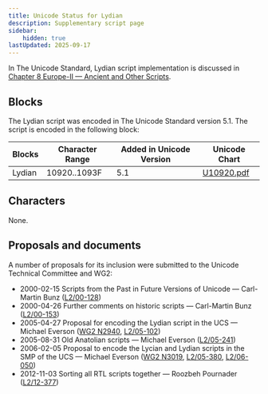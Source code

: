 ```yaml
---
title: Unicode Status for Lydian
description: Supplementary script page
sidebar:
    hidden: true
lastUpdated: 2025-09-17
---
```


In The Unicode Standard, Lydian script implementation is discussed in [Chapter 8 Europe-II — Ancient and Other Scripts](https://www.unicode.org/versions/latest/core-spec/chapter-8/#G26511).

## Blocks

The Lydian script was encoded in The Unicode Standard version 5.1. The script is encoded in the following block:

| Blocks  |  Character Range  |  Added in Unicode Version  |  Unicode Chart  |
| ------- | ----------------- | -------------------------- | --------------- |
| Lydian  |  10920..1093F  |  5.1  |  [U10920.pdf](http://www.unicode.org/charts/PDF/U10920.pdf)  |

## Characters

None.

## Proposals and documents

A number of proposals for its inclusion were submitted to the Unicode Technical Committee and WG2:
- 2000-02-15 Scripts from the Past in Future Versions of Unicode — Carl-Martin Bunz ([L2/00-128](http://www.unicode.org/cgi-bin/GetMatchingDocs.pl?L2/00-128))
- 2000-04-26 Further comments on historic scripts — Carl-Martin Bunz ([L2/00-153](http://www.unicode.org/cgi-bin/GetMatchingDocs.pl?L2/00-153))
- 2005-04-27 Proposal for encoding the Lydian script in the UCS — Michael Everson ([WG2 N2940](https://www.unicode.org/wg2/docs/n2940.pdf), [L2/05-102](http://www.unicode.org/cgi-bin/GetMatchingDocs.pl?L2/05-102))
- 2005-08-31 Old Anatolian scripts — Michael Everson ([L2/05-241](http://www.unicode.org/cgi-bin/GetMatchingDocs.pl?L2/05-241))
- 2006-02-05 Proposal to encode the Lycian and Lydian scripts in the SMP of the UCS — Michael Everson ([WG2 N3019](https://www.unicode.org/wg2/docs/n3019.pdf), [L2/05-380](http://www.unicode.org/cgi-bin/GetMatchingDocs.pl?L2/05-380), [L2/06-050](http://www.unicode.org/cgi-bin/GetMatchingDocs.pl?L2/06-050))
- 2012-11-03 Sorting all RTL scripts together — Roozbeh Pournader ([L2/12-377](http://www.unicode.org/cgi-bin/GetMatchingDocs.pl?L2/12-377))
